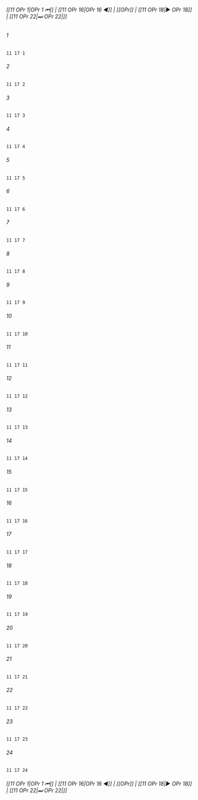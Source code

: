 
###### [[11 OPr 1|OPr 1 ⏮]] | [[11 OPr 16|OPr 16 ◀]] | [[OPr]] | [[11 OPr 18|▶ OPr 18]] | [[11 OPr 22|⏭ OPr 22|]]

###### 1
``` verse
11 17 1 
```
###### 2
``` verse
11 17 2 
```
###### 3
``` verse
11 17 3 
```
###### 4
``` verse
11 17 4 
```
###### 5
``` verse
11 17 5 
```
###### 6
``` verse
11 17 6 
```
###### 7
``` verse
11 17 7 
```
###### 8
``` verse
11 17 8 
```
###### 9
``` verse
11 17 9 
```
###### 10
``` verse
11 17 10 
```
###### 11
``` verse
11 17 11 
```
###### 12
``` verse
11 17 12 
```
###### 13
``` verse
11 17 13 
```
###### 14
``` verse
11 17 14 
```
###### 15
``` verse
11 17 15 
```
###### 16
``` verse
11 17 16 
```
###### 17
``` verse
11 17 17 
```
###### 18
``` verse
11 17 18 
```
###### 19
``` verse
11 17 19 
```
###### 20
``` verse
11 17 20 
```
###### 21
``` verse
11 17 21 
```
###### 22
``` verse
11 17 22 
```
###### 23
``` verse
11 17 23 
```
###### 24
``` verse
11 17 24 
```

###### [[11 OPr 1|OPr 1 ⏮]] | [[11 OPr 16|OPr 16 ◀]] | [[OPr]] | [[11 OPr 18|▶ OPr 18]] | [[11 OPr 22|⏭ OPr 22|]]

